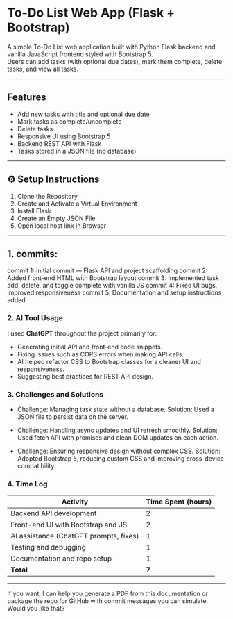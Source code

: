 # To-Do List Web App (Flask + Bootstrap)

A simple To-Do List web application built with Python Flask backend and vanilla JavaScript frontend styled with Bootstrap 5.  
Users can add tasks (with optional due dates), mark them complete, delete tasks, and view all tasks.

---

## Features

- Add new tasks with title and optional due date
- Mark tasks as complete/uncomplete
- Delete tasks
- Responsive UI using Bootstrap 5
- Backend REST API with Flask
- Tasks stored in a JSON file (no database)

---
## ⚙️ Setup Instructions

1. Clone the Repository
2. Create and Activate a Virtual Environment
3. Install Flask
4. Create an Empty JSON File
5. Open local host link in Browser

---
## 1. commits:

commit 1: Initial commit — Flask API and project scaffolding
commit 2: Added front-end HTML with Bootstrap layout
commit 3: Implemented task add, delete, and toggle complete with vanilla JS
commit 4: Fixed UI bugs, improved responsiveness
commit 5: Documentation and setup instructions added



### 2. AI Tool Usage

I used **ChatGPT** throughout the project primarily for:

- Generating initial API and front-end code snippets.
- Fixing issues such as CORS errors when making API calls.
- AI helped refactor CSS to Bootstrap classes for a cleaner UI and responsiveness.
- Suggesting best practices for REST API design.


### 3. Challenges and Solutions

- Challenge: Managing task state without a database.
Solution: Used a JSON file to persist data on the server.

- Challenge: Handling async updates and UI refresh smoothly.
Solution: Used fetch API with promises and clean DOM updates on each action.

- Challenge: Ensuring responsive design without complex CSS.
Solution: Adopted Bootstrap 5, reducing custom CSS and improving cross-device compatibility.


### 4. Time Log

| Activity               | Time Spent (hours) |
|------------------------|--------------------|
| Backend API development | 2 |
| Front-end UI with Bootstrap and JS | 2 |
| AI assistance (ChatGPT prompts, fixes) | 1 |
| Testing and debugging   | 1 |
| Documentation and repo setup | 1 |
| **Total**              | **7**|

---

If you want, I can help you generate a PDF from this documentation or package the repo for GitHub with commit messages you can simulate. Would you like that?
